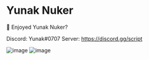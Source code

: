 # Yunak Nuker

🌟 Enjoyed Yunak Nuker? 

Discord: Yunak#0707
Server: https://discord.gg/script


![image](https://user-images.githubusercontent.com/64258925/179219941-63dbf9b3-f09f-459d-9003-ad07b1fcaa51.png)
![image](https://user-images.githubusercontent.com/64258925/179220032-81fde567-13fe-478e-b8be-9d9c2f9523c1.png)
